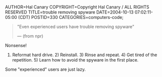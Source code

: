 AUTHOR=Hal Canary
COPYRIGHT=Copyright Hal Canary / ALL RIGHTS RESERVED
TITLE=trouble removing spyware
DATE=2004-10-13 07:02:11-05:00 (CDT)
POSTID=330
CATEGORIES=computers-code;

> "Even experienced users have trouble removing spyware"
> 
> — (from npr)

Nonsense!

1) Reformat hard drive. 2) Reinstall. 3) Rinse and repeat. 4) Get tired of the repetition. 5) Learn how to avoid the spyware in the first place.

Some "experienced" users are just lazy.
